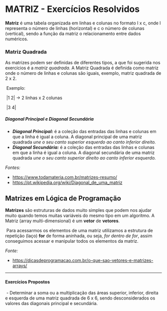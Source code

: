 <h1>MATRIZ - Exercícios Resolvidos</h1>

**Matriz** é uma tabela organizada em linhas e colunas no formato l x c, onde l representa o número de linhas (horizontal) e c o número de colunas (vertical), sendo a função da matriz o relacionamento entre dados numéricos. 

<h3>Matriz Quadrada</h3>


As matrizes podem ser definidas de diferentes tipos, a que foi sugerida nos exercícios é a *matriz quadrada*. A Matriz Quadrada é definida como matriz onde o número de linhas e colunas são iguais, exemplo, matriz quadrada de 2 x 2.

​	Exemplo:

​	|1     2|		 -> 2 linhas x 2 colunas

​	|3     4|

<h5>Diagonal Principal e Diagonal Secundária</h5>

 -	***Diagonal Principal:***  é a coleção das entradas das linhas e colunas em que a linha é igual a coluna. A diagonal principal de uma matriz quadrada *une o seu canto superior esquerdo ao canto inferior direito.*
 -	***Diagonal Secundária:*** é a coleção das entradas das linhas e colunas em que a linha é igual a coluna. A diagonal secundária de uma matriz quadrada *une o seu canto superior direito ao canto inferior esquerdo.*

*Fontes:*

 -	 https://www.todamateria.com.br/matrizes-resumo/
 -	 https://pt.wikipedia.org/wiki/Diagonal_de_uma_matriz



<h2>Matrizes em Lógica de Programação</h2>

**Matrizes** são estruturas de dados muito simples que podem nos ajudar muito quando temos muitas variáveis do mesmo tipo em um algoritmo. A Matriz (array multi-dimensional) é um **vetor** de **vetores**.

​	Para acessarmos os elementos de uma matriz utilizamos a estrutura de repetição (laço) **for** de forma aninhada, ou seja, *for dentro de for*, assim conseguimos acessar e manipular todos os elementos da matriz.

*Fonte:*

- https://dicasdeprogramacao.com.br/o-que-sao-vetores-e-matrizes-arrays/

------------------------

<h4>Exercícios Propostos</h4>

​		- Determinar a soma ou a multiplicação das áreas superior, inferior, direita e esquerda de uma matriz quadrada de 6 x 6, sendo desconsiderados os valores das diagonais principal e secundária.
